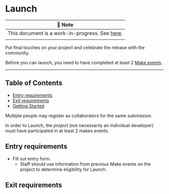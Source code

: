# Launch

| **🚧 Note** |
| --- |
| This document is a work-in-progress. See [here](https://github.com/WindowsAppCommunity/meta/issues/4). |
| |

Put final touches on your project and celebrate the release with the community.

Before you can launch, you need to have completed at least 2 [Make events](./make.md).

---

## Table of Contents

- [Entry requirements](#entry-requirements)
- [Exit requirements](#exit-requirements)
- [Getting Started](#how-to-start)

Multiple people may register as collaborators for the same submission.

In order to Launch, the _project_ (not necessarily an individual developer) must have participated in at least 2 makes events.

## Entry requirements
- Fill out entry form.
   - Staff should use information from previous Make events on the project to determine eligibility for Launch.

## Exit requirements